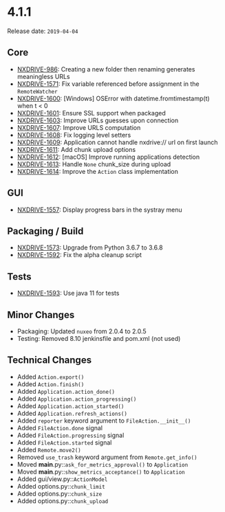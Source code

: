 # 4.1.1

Release date: `2019-04-04`

## Core

- [NXDRIVE-986](https://jira.nuxeo.com/browse/NXDRIVE-986): Creating a new folder then renaming generates meaningless URLs
- [NXDRIVE-1571](https://jira.nuxeo.com/browse/NXDRIVE-1571): Fix variable referenced before assignment in the `RemoteWatcher`
- [NXDRIVE-1600](https://jira.nuxeo.com/browse/NXDRIVE-1600): [Windows] OSError with datetime.fromtimestamp(t) when t < 0
- [NXDRIVE-1601](https://jira.nuxeo.com/browse/NXDRIVE-1601): Ensure SSL support when packaged
- [NXDRIVE-1603](https://jira.nuxeo.com/browse/NXDRIVE-1603): Improve URLs guesses upon connection
- [NXDRIVE-1607](https://jira.nuxeo.com/browse/NXDRIVE-1607): Improve URLS computation
- [NXDRIVE-1608](https://jira.nuxeo.com/browse/NXDRIVE-1608): Fix logging level setters
- [NXDRIVE-1609](https://jira.nuxeo.com/browse/NXDRIVE-1609): Application cannot handle nxdrive:// url on first launch
- [NXDRIVE-1611](https://jira.nuxeo.com/browse/NXDRIVE-1611): Add chunk upload options
- [NXDRIVE-1612](https://jira.nuxeo.com/browse/NXDRIVE-1612): [macOS] Improve running applications detection
- [NXDRIVE-1613](https://jira.nuxeo.com/browse/NXDRIVE-1613): Handle `None` chunk_size during upload
- [NXDRIVE-1614](https://jira.nuxeo.com/browse/NXDRIVE-1614): Improve the `Action` class implementation

## GUI

- [NXDRIVE-1557](https://jira.nuxeo.com/browse/NXDRIVE-1557): Display progress bars in the systray menu

## Packaging / Build

- [NXDRIVE-1573](https://jira.nuxeo.com/browse/NXDRIVE-1573): Upgrade from Python 3.6.7 to 3.6.8
- [NXDRIVE-1592](https://jira.nuxeo.com/browse/NXDRIVE-1592): Fix the alpha cleanup script

## Tests

- [NXDRIVE-1593](https://jira.nuxeo.com/browse/NXDRIVE-1593): Use java 11 for tests

## Minor Changes

- Packaging: Updated `nuxeo` from 2.0.4 to 2.0.5
- Testing: Removed 8.10 jenkinsfile and pom.xml (not used)

## Technical Changes

- Added `Action.export()`
- Added `Action.finish()`
- Added `Application.action_done()`
- Added `Application.action_progressing()`
- Added `Application.action_started()`
- Added `Application.refresh_actions()`
- Added `reporter` keyword argument to `FileAction.__init__()`
- Added `FileAction.done` signal
- Added `FileAction.progressing` signal
- Added `FileAction.started` signal
- Added `Remote.move2()`
- Removed `use_trash` keyword argument from `Remote.get_info()`
- Moved __main__.py::`ask_for_metrics_approval()` to `Application`
- Moved __main__.py::`show_metrics_acceptance()` to `Application`
- Added gui/view.py::`ActionModel`
- Added options.py::`chunk_limit`
- Added options.py::`chunk_size`
- Added options.py::`chunk_upload`
